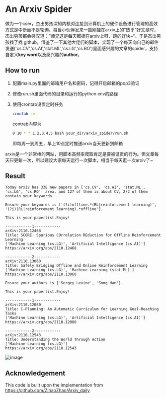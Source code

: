 # An Arxiv Spider

做为一个cser，杰出男孩深知内核对连接到计算机上的硬件设备进行管理的高效方式是中断而不是轮询。每当小伙伴发来一篇刚挂在arxiv上的”热乎“好文章时，杰出男孩都会感叹道：”师兄这是每天都挂在arxiv上呀，跑的好快~“。于是杰出男孩找了找 github，借鉴了一下其他大佬们的脚本，实现了一个每天向自己的邮件发送('cs.CV','cs.AI','stat.ML','cs.LG','cs.RO')里面感兴趣的文章的spider，支持自定义**key word**以及感兴趣的**author**。

## How to run

1. 配置main.py里面的邮箱用户名和密码，记得开启邮箱的pop3验证

2. 修改run.sh里面代码的目录和运行的python env的路径

3. 使用crontab设置定时任务

   ```bash
   crontab -e
   ```

   contrab内容为

   ```bash
   0 10 * * 1,2,3,4,5 bash your_dir/arxiv_spider/run.sh
   ```

   即每周一到周五，早上10点定时推送arxiv当天更新到邮箱

arxiv是一个非常棒的网站，用脚本高频率爬取肯定是要被谴责的行为。但文章每天只更新一次，所以建议大家每天运行一次脚本，相当于每天逛一次arxiv了~

## Result

```
Today arxiv has 338 new papers in ['cs.CV', 'cs.AI', 'stat.ML', 'cs.LG', 'cs.RO'] area, and 127 of them is about CV, 2/2 of them contain your keywords.

Ensure your keywords is ['(?i)offline.*(RL|reinforcement learning)', '(?i)(RL|reinforcement learning).*offline'].

This is your paperlist.Enjoy!

------------1------------
arXiv:2110.12468
Title: SCORE: Spurious COrrelation REduction for Offline Reinforcement Learning
['Machine Learning (cs.LG)', 'Artificial Intelligence (cs.AI)']
https://arxiv.org/abs/2110.12468

------------2------------
arXiv:2110.13060
Title: Safely Bridging Offline and Online Reinforcement Learning
['Machine Learning (cs.LG)', 'Machine Learning (stat.ML)']
https://arxiv.org/abs/2110.13060

Ensure your authors is ['Sergey Levine', 'Song Han'].

This is your paperlist.Enjoy!

------------1------------
arXiv:2110.12080
Title: C-Planning: An Automatic Curriculum for Learning Goal-Reaching Tasks
['Machine Learning (cs.LG)', 'Artificial Intelligence (cs.AI)']
https://arxiv.org/abs/2110.12080

------------2------------
arXiv:2110.12543
Title: Understanding the World Through Action
['Machine Learning (cs.LG)']
https://arxiv.org/abs/2110.12543
```
![image](https://user-images.githubusercontent.com/37578514/139064190-243aa32e-0c46-45d2-a574-466aed4773ee.png)

## Acknowledgement

This code is built upon the implementation from https://github.com/ZihaoZhao/Arxiv_daily
